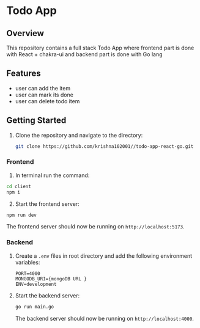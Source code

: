 <h1>Todo App</h1>

## Overview

This repository contains a full stack Todo App where frontend part is done with React + chakra-ui and backend part is done with Go lang

## Features

- user can add the item
- user can mark its done
- user can delete todo item

## Getting Started

1. Clone the repository and navigate to the directory:

   ```bash
   git clone https://github.com/krishna102001//todo-app-react-go.git
   ```

### Frontend

 1. In terminal run the command:

   ```bash
   cd client
   npm i
   ```
 2. Start the frontend server:

   ```bash
   npm run dev
   ```
  The frontend server should now be running on `http://localhost:5173`.
  
### Backend

1. Create a `.env` files in root directory and add the following environment variables:

   ```env
   PORT=4000
   MONGODB_URI={mongoDB URL }
   ENV=development
   ```

2. Start the backend server:

   ```bash
   go run main.go
   ```
   The backend server should now be running on `http://localhost:4000`.
